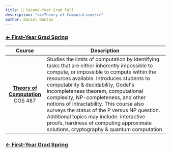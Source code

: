 ```yaml
---
title: 🐯 Second-Year Grad Fall
description: "<i>Theory of Computation</i>"
author: Daniel Dantas
---
```


### [← First-Year Grad Spring](https://dantasfiles.com/2003/02/03/princeton-first-year-grad-spring.html)

| Course | Description |
| :---: | --- |
| **[Theory of Computation](https://www.cs.princeton.edu/courses/archive/fall03/cos487)** <br> COS 487 | Studies the limits of computation by identifying tasks that are either inherently impossible to compute, or impossible to compute within the resources available. Introduces students to computability & decidability, Godel's incompleteness theorem, computational complexity, NP-completeness, and other notions of intractability. This course also surveys the status of the P versus NP question. Additional topics may include: interactive proofs, hardness of computing approximate solutions, cryptography & quantum computation |

### [← First-Year Grad Spring](https://dantasfiles.com/2003/02/03/princeton-first-year-grad-spring.html)

